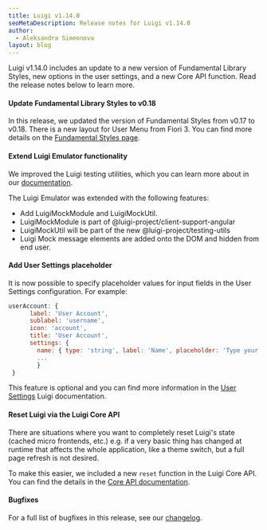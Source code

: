 ```yaml
---
title: Luigi v1.14.0
seoMetaDescription: Release notes for Luigi v1.14.0
author:
  - Aleksandra Simeonova
layout: blog
---
```


Luigi v1.14.0 includes an update to a new version of Fundamental Library Styles, new options in the user settings, and a new Core API function. Read the release notes below to learn more.

<!-- Excerpt -->

#### Update Fundamental Library Styles to v0.18

In this release, we updated the version of Fundamental Styles from v0.17 to v0.18. There is a new layout for User Menu from Fiori 3. You can find more details on the [Fundamental Styles page](https://sap.github.io/fundamental-styles/?path=/docs/components-user-menu--shellbar).

#### Extend Luigi Emulator functionality

We improved the Luigi testing utilities, which you can learn more about in our [documentation](https://docs.luigi-project.io/docs/framework-support-libraries/?section=luigi-testing-utilities).

The Luigi Emulator was extended with the following features:
- Add LuigiMockModule and LuigiMockUtil.
- LuigiMockModule is part of @luigi-project/client-support-angular
- LuigiMockUtil will be part of the new @luigi-project/testing-utils
- Luigi Mock message elements are added onto the DOM and hidden from end user.

#### Add User Settings placeholder

It is now possible to specify placeholder values for input fields in the User Settings configuration. For example:

```javascript
userAccount: {
      label: 'User Account',
      sublabel: 'username',
      icon: 'account',
      title: 'User Account',
      settings: {
        name: { type: 'string', label: 'Name', placeholder: 'Type your name' },
        ...
        }
 }
```

This feature is optional and you can find more information in the [User Settings](https://docs.luigi-project.io/docs/user-settings) Luigi documentation.

#### Reset Luigi via the Luigi Core API

There are situations where you want to completely reset Luigi's state (cached micro frontends, etc.) e.g. if a very basic thing has changed at runtime that affects the whole application, like a theme switch, but a full page refresh is not desired.

To make this easier, we included a new `reset` function in the Luigi Core API. You can find the details in the [Core API documentation](https://docs.luigi-project.io/docs/luigi-core-api/?section=reset).

#### Bugfixes

For a full list of bugfixes in this release, see our [changelog](https://github.com/SAP/luigi/blob/master/CHANGELOG.md).

